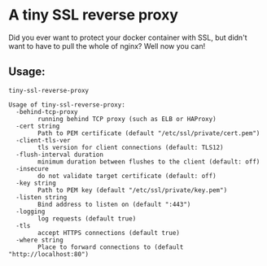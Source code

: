 A tiny SSL reverse proxy
========================

Did you ever want to protect your docker container with SSL, but
didn't want to have to pull the whole of nginx? Well now you can!

Usage:
------

```
tiny-ssl-reverse-proxy

Usage of tiny-ssl-reverse-proxy:
  -behind-tcp-proxy
    	running behind TCP proxy (such as ELB or HAProxy)
  -cert string
    	Path to PEM certificate (default "/etc/ssl/private/cert.pem")
  -client-tls-ver
        tls version for client connections (default: TLS12)  	
  -flush-interval duration
    	minimum duration between flushes to the client (default: off)
  -insecure
        do not validate target certificate (default: off)  	
  -key string
    	Path to PEM key (default "/etc/ssl/private/key.pem")
  -listen string
    	Bind address to listen on (default ":443")
  -logging
    	log requests (default true)
  -tls
    	accept HTTPS connections (default true)
  -where string
    	Place to forward connections to (default "http://localhost:80")
```
